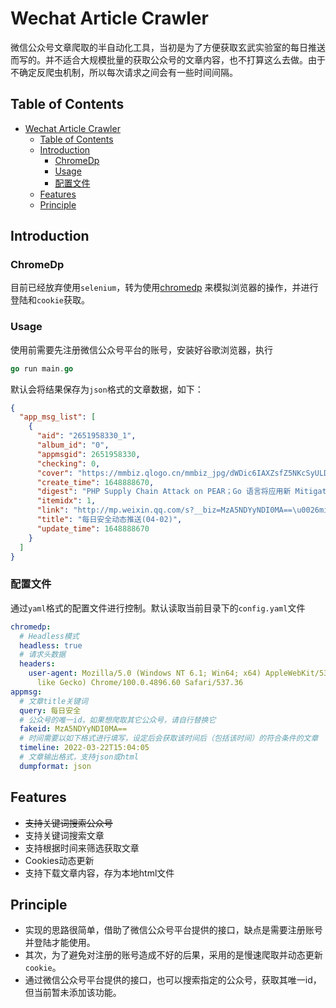 # Wechat Article Crawler

微信公众号文章爬取的半自动化工具，当初是为了方便获取玄武实验室的每日推送而写的。并不适合大规模批量的获取公众号的文章内容，也不打算这么去做。由于不确定反爬虫机制，所以每次请求之间会有一些时间间隔。

## Table of Contents
- [Wechat Article Crawler](#wechat-article-crawler)
  - [Table of Contents](#table-of-contents)
  - [Introduction](#introduction)
    - [ChromeDp](#chromedp)
    - [Usage](#usage)
    - [配置文件](#配置文件)
  - [Features](#features)
  - [Principle](#principle)

## Introduction

### ChromeDp

目前已经放弃使用`selenium`，转为使用[chromedp](https://github.com/chromedp/chromedp)
来模拟浏览器的操作，并进行登陆和`cookie`获取。

### Usage

使用前需要先注册微信公众号平台的账号，安装好谷歌浏览器，执行

```go
go run main.go
```

默认会将结果保存为`json`格式的文章数据，如下：

```json
{
  "app_msg_list": [
    {
      "aid": "2651958330_1",
      "album_id": "0",
      "appmsgid": 2651958330,
      "checking": 0,
      "cover": "https://mmbiz.qlogo.cn/mmbiz_jpg/dWDic6IAXZsfZ5NKcSyULDMmjMncfAus29aTXCgabeiavgsebgt93sL07iahdxagl04wD6NwuJKCRalEXibDpghUwA/0?wx_fmt=jpeg",
      "create_time": 1648888670,
      "digest": "PHP Supply Chain Attack on PEAR；Go 语言将应用新 Mitigation 防御供应链攻击",
      "itemidx": 1,
      "link": "http://mp.weixin.qq.com/s?__biz=MzA5NDYyNDI0MA==\u0026mid=2651958330\u0026idx=1\u0026sn=a14fb5f431821a63dff80b219906e029\u0026chksm=8baecca5bcd945b3c1597d267fcd79304c7a5eac32dbb4be2a81f42aee7a9be6e15190e6d86d#rd",
      "title": "每日安全动态推送(04-02)",
      "update_time": 1648888670
    }
  ]
}
```

### 配置文件

通过`yaml`格式的配置文件进行控制。默认读取当前目录下的`config.yaml`文件

```yaml
chromedp:
  # Headless模式
  headless: true
  # 请求头数据
  headers:
    user-agent: Mozilla/5.0 (Windows NT 6.1; Win64; x64) AppleWebKit/537.36 (KHTML,
      like Gecko) Chrome/100.0.4896.60 Safari/537.36
appmsg:
  # 文章title关键词
  query: 每日安全
  # 公众号的唯一id，如果想爬取其它公众号，请自行替换它
  fakeid: MzA5NDYyNDI0MA==
  # 时间需要以如下格式进行填写，设定后会获取该时间后（包括该时间）的符合条件的文章
  timeline: 2022-03-22T15:04:05
  # 文章输出格式，支持json或html
  dumpformat: json
```

## Features

* ~~支持关键词搜索公众号~~
* 支持关键词搜索文章
* 支持根据时间来筛选获取文章
* Cookies动态更新
* 支持下载文章内容，存为本地html文件

## Principle

* 实现的思路很简单，借助了微信公众号平台提供的接口，缺点是需要注册账号并登陆才能使用。
* 其次，为了避免对注册的账号造成不好的后果，采用的是慢速爬取并动态更新`cookie`。
* 通过微信公众号平台提供的接口，也可以搜索指定的公众号，获取其唯一id，但当前暂未添加该功能。